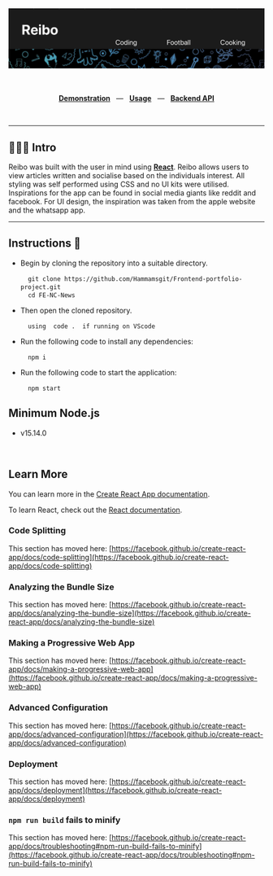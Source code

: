  <img src="./reibo.png" alt="ReactJS LOGO" width="800" />
  <p></p>
  
  <p></p>
  <sup>
    <a href="https://reibo.netlify.app/">  
   
  </sup>
  <br />
  <p align="center">
    <a href="https://nc-news-blame.netlify.app/"><b>Demonstration</b></a>
    &nbsp;&nbsp;&mdash;&nbsp;&nbsp;
    <a href="#-Instructions"><b>Usage</b></a>
    &nbsp;&nbsp;&mdash;&nbsp;&nbsp;
    <a href="https://github.com/Hammamsgit/Backend-Portfolio-Project"><b>Backend API</b></a>
  </p>
  <br />
</div>

---


## 🙋🏽‍♂️ Intro

Reibo was built with the user in mind using <a href="https://reactjs.org/"><b>React</b></a>. Reibo allows users to view articles written and socialise based on the individuals interest. All styling was self performed using CSS and no UI kits were utilised. Inspirations for the app can be found in social media giants like reddit and facebook. For UI design, the inspiration was taken from the apple website and the whatsapp app. 

---

##  Instructions 🔧 

* Begin by cloning the repository into a suitable directory. 

        git clone https://github.com/Hammamsgit/Frontend-portfolio-project.git
        cd FE-NC-News

* Then open the cloned repository. 

        using  code .  if running on VScode 



* Run the following code to install any dependencies:

        npm i 

* Run the following code to start the application:

        npm start 



## Minimum Node.js 
* v15.14.0


 
<br />

## Learn More

You can learn more in the [Create React App documentation](https://facebook.github.io/create-react-app/docs/getting-started).

To learn React, check out the [React documentation](https://reactjs.org/).

### Code Splitting

This section has moved here: [https://facebook.github.io/create-react-app/docs/code-splitting](https://facebook.github.io/create-react-app/docs/code-splitting)

### Analyzing the Bundle Size

This section has moved here: [https://facebook.github.io/create-react-app/docs/analyzing-the-bundle-size](https://facebook.github.io/create-react-app/docs/analyzing-the-bundle-size)

### Making a Progressive Web App

This section has moved here: [https://facebook.github.io/create-react-app/docs/making-a-progressive-web-app](https://facebook.github.io/create-react-app/docs/making-a-progressive-web-app)

### Advanced Configuration

This section has moved here: [https://facebook.github.io/create-react-app/docs/advanced-configuration](https://facebook.github.io/create-react-app/docs/advanced-configuration)

### Deployment

This section has moved here: [https://facebook.github.io/create-react-app/docs/deployment](https://facebook.github.io/create-react-app/docs/deployment)

### `npm run build` fails to minify

This section has moved here: [https://facebook.github.io/create-react-app/docs/troubleshooting#npm-run-build-fails-to-minify](https://facebook.github.io/create-react-app/docs/troubleshooting#npm-run-build-fails-to-minify)
